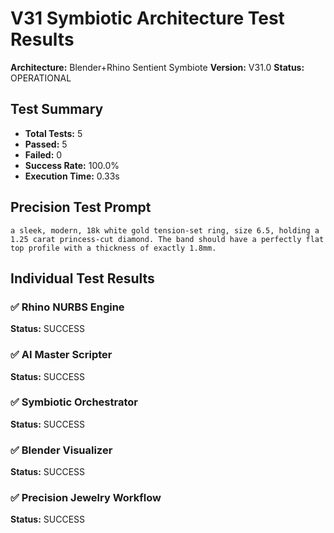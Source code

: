 # V31 Symbiotic Architecture Test Results

**Architecture:** Blender+Rhino Sentient Symbiote
**Version:** V31.0
**Status:** OPERATIONAL

## Test Summary

- **Total Tests:** 5
- **Passed:** 5
- **Failed:** 0
- **Success Rate:** 100.0%
- **Execution Time:** 0.33s

## Precision Test Prompt

```
a sleek, modern, 18k white gold tension-set ring, size 6.5, holding a 1.25 carat princess-cut diamond. The band should have a perfectly flat top profile with a thickness of exactly 1.8mm.
```

## Individual Test Results

### ✅ Rhino NURBS Engine

**Status:** SUCCESS

### ✅ AI Master Scripter

**Status:** SUCCESS

### ✅ Symbiotic Orchestrator

**Status:** SUCCESS

### ✅ Blender Visualizer

**Status:** SUCCESS

### ✅ Precision Jewelry Workflow

**Status:** SUCCESS

